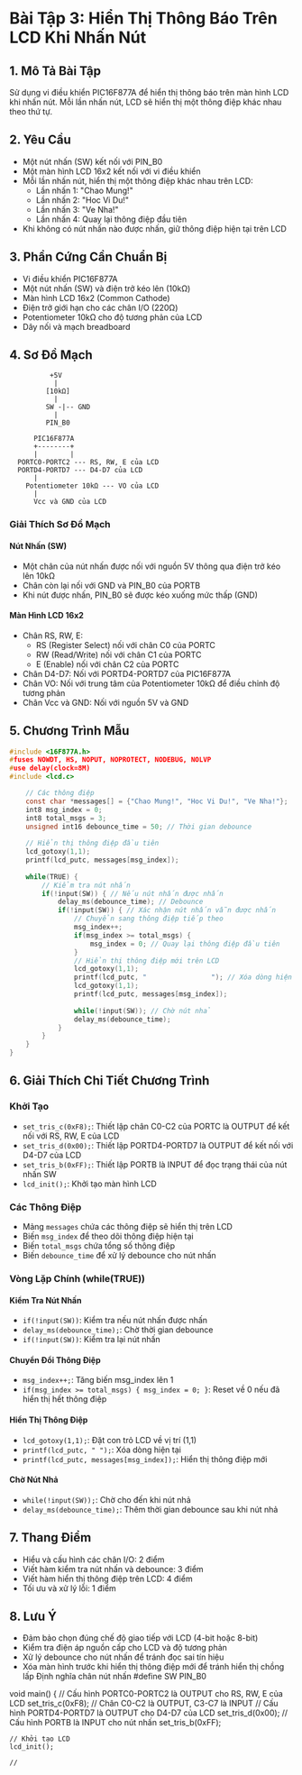 # Bài Tập 3: Hiển Thị Thông Báo Trên LCD Khi Nhấn Nút

## 1. Mô Tả Bài Tập
Sử dụng vi điều khiển PIC16F877A để hiển thị thông báo trên màn hình LCD khi nhấn nút. Mỗi lần nhấn nút, LCD sẽ hiển thị một thông điệp khác nhau theo thứ tự.

## 2. Yêu Cầu
- Một nút nhấn (SW) kết nối với PIN_B0
- Một màn hình LCD 16x2 kết nối với vi điều khiển
- Mỗi lần nhấn nút, hiển thị một thông điệp khác nhau trên LCD:
  - Lần nhấn 1: "Chao Mung!"
  - Lần nhấn 2: "Hoc Vi Du!"
  - Lần nhấn 3: "Ve Nha!"
  - Lần nhấn 4: Quay lại thông điệp đầu tiên
- Khi không có nút nhấn nào được nhấn, giữ thông điệp hiện tại trên LCD

## 3. Phần Cứng Cần Chuẩn Bị
- Vi điều khiển PIC16F877A
- Một nút nhấn (SW) và điện trở kéo lên (10kΩ)
- Màn hình LCD 16x2 (Common Cathode)
- Điện trở giới hạn cho các chân I/O (220Ω)
- Potentiometer 10kΩ cho độ tương phản của LCD
- Dây nối và mạch breadboard

## 4. Sơ Đồ Mạch
```
          +5V
           |
         [10kΩ]
           |
         SW -|-- GND
           |
         PIN_B0

      PIC16F877A
      +--------+
      |        |
  PORTC0-PORTC2 --- RS, RW, E của LCD
  PORTD4-PORTD7 --- D4-D7 của LCD
      |
    Potentiometer 10kΩ --- VO của LCD
      |
      Vcc và GND của LCD
```

### Giải Thích Sơ Đồ Mạch

#### Nút Nhấn (SW)
- Một chân của nút nhấn được nối với nguồn 5V thông qua điện trở kéo lên 10kΩ
- Chân còn lại nối với GND và PIN_B0 của PORTB
- Khi nút được nhấn, PIN_B0 sẽ được kéo xuống mức thấp (GND)

#### Màn Hình LCD 16x2
- Chân RS, RW, E:
  - RS (Register Select) nối với chân C0 của PORTC
  - RW (Read/Write) nối với chân C1 của PORTC
  - E (Enable) nối với chân C2 của PORTC
- Chân D4-D7: Nối với PORTD4-PORTD7 của PIC16F877A
- Chân VO: Nối với trung tâm của Potentiometer 10kΩ để điều chỉnh độ tương phản
- Chân Vcc và GND: Nối với nguồn 5V và GND

## 5. Chương Trình Mẫu

```c
#include <16F877A.h>
#fuses NOWDT, HS, NOPUT, NOPROTECT, NODEBUG, NOLVP
#use delay(clock=8M)
#include <lcd.c>

    // Các thông điệp
    const char *messages[] = {"Chao Mung!", "Hoc Vi Du!", "Ve Nha!"};
    int8 msg_index = 0;
    int8 total_msgs = 3;
    unsigned int16 debounce_time = 50; // Thời gian debounce
    
    // Hiển thị thông điệp đầu tiên
    lcd_gotoxy(1,1);
    printf(lcd_putc, messages[msg_index]);
    
    while(TRUE) {
        // Kiểm tra nút nhấn
        if(!input(SW)) { // Nếu nút nhấn được nhấn
            delay_ms(debounce_time); // Debounce
            if(!input(SW)) { // Xác nhận nút nhấn vẫn được nhấn
                // Chuyển sang thông điệp tiếp theo
                msg_index++;
                if(msg_index >= total_msgs) {
                    msg_index = 0; // Quay lại thông điệp đầu tiên
                }
                // Hiển thị thông điệp mới trên LCD
                lcd_gotoxy(1,1);
                printf(lcd_putc, "                "); // Xóa dòng hiện tại
                lcd_gotoxy(1,1);
                printf(lcd_putc, messages[msg_index]);
                
                while(!input(SW)); // Chờ nút nhả
                delay_ms(debounce_time);
            }
        }
    }
}
```

## 6. Giải Thích Chi Tiết Chương Trình

### Khởi Tạo
- `set_tris_c(0xF8);`: Thiết lập chân C0-C2 của PORTC là OUTPUT để kết nối với RS, RW, E của LCD
- `set_tris_d(0x00);`: Thiết lập PORTD4-PORTD7 là OUTPUT để kết nối với D4-D7 của LCD
- `set_tris_b(0xFF);`: Thiết lập PORTB là INPUT để đọc trạng thái của nút nhấn SW
- `lcd_init();`: Khởi tạo màn hình LCD

### Các Thông Điệp
- Mảng `messages` chứa các thông điệp sẽ hiển thị trên LCD
- Biến `msg_index` để theo dõi thông điệp hiện tại
- Biến `total_msgs` chứa tổng số thông điệp
- Biến `debounce_time` để xử lý debounce cho nút nhấn

### Vòng Lặp Chính (while(TRUE))

#### Kiểm Tra Nút Nhấn
- `if(!input(SW))`: Kiểm tra nếu nút nhấn được nhấn
- `delay_ms(debounce_time);`: Chờ thời gian debounce
- `if(!input(SW))`: Kiểm tra lại nút nhấn

#### Chuyển Đổi Thông Điệp
- `msg_index++;`: Tăng biến msg_index lên 1
- `if(msg_index >= total_msgs) { msg_index = 0; }`: Reset về 0 nếu đã hiển thị hết thông điệp

#### Hiển Thị Thông Điệp
- `lcd_gotoxy(1,1);`: Đặt con trỏ LCD về vị trí (1,1)
- `printf(lcd_putc, " ");`: Xóa dòng hiện tại
- `printf(lcd_putc, messages[msg_index]);`: Hiển thị thông điệp mới

#### Chờ Nút Nhả
- `while(!input(SW));`: Chờ cho đến khi nút nhả
- `delay_ms(debounce_time);`: Thêm thời gian debounce sau khi nút nhả

## 7. Thang Điểm
- Hiểu và cấu hình các chân I/O: 2 điểm
- Viết hàm kiểm tra nút nhấn và debounce: 3 điểm
- Viết hàm hiển thị thông điệp trên LCD: 4 điểm
- Tối ưu và xử lý lỗi: 1 điểm

## 8. Lưu Ý
- Đảm bảo chọn đúng chế độ giao tiếp với LCD (4-bit hoặc 8-bit)
- Kiểm tra điện áp nguồn cấp cho LCD và độ tương phản
- Xử lý debounce cho nút nhấn để tránh đọc sai tín hiệu
- Xóa màn hình trước khi hiển thị thông điệp mới để tránh hiển thị chồng lấp Định nghĩa chân nút nhấn
#define SW PIN_B0

void main() {
    // Cấu hình PORTC0-PORTC2 là OUTPUT cho RS, RW, E của LCD
    set_tris_c(0xF8); // Chân C0-C2 là OUTPUT, C3-C7 là INPUT
    // Cấu hình PORTD4-PORTD7 là OUTPUT cho D4-D7 của LCD
    set_tris_d(0x00);
    // Cấu hình PORTB là INPUT cho nút nhấn
    set_tris_b(0xFF);
    
    // Khởi tạo LCD
    lcd_init();
    
    //